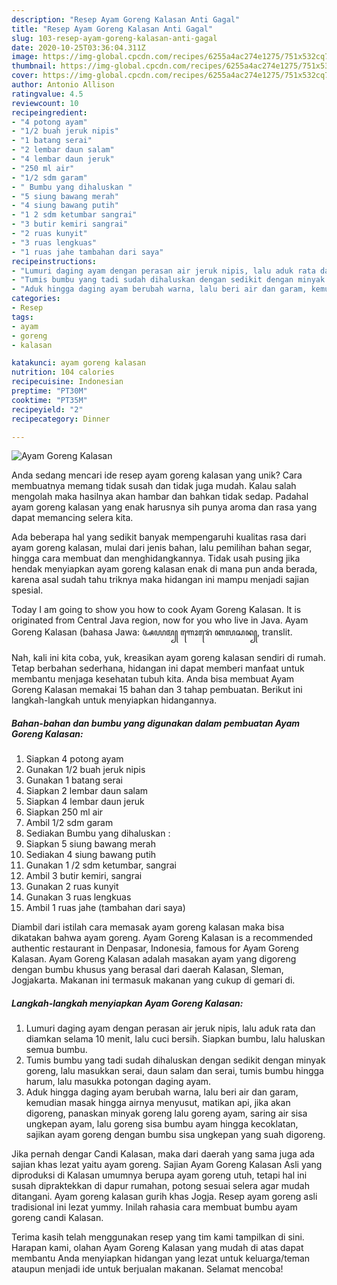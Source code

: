 ```yaml
---
description: "Resep Ayam Goreng Kalasan Anti Gagal"
title: "Resep Ayam Goreng Kalasan Anti Gagal"
slug: 103-resep-ayam-goreng-kalasan-anti-gagal
date: 2020-10-25T03:36:04.311Z
image: https://img-global.cpcdn.com/recipes/6255a4ac274e1275/751x532cq70/ayam-goreng-kalasan-foto-resep-utama.jpg
thumbnail: https://img-global.cpcdn.com/recipes/6255a4ac274e1275/751x532cq70/ayam-goreng-kalasan-foto-resep-utama.jpg
cover: https://img-global.cpcdn.com/recipes/6255a4ac274e1275/751x532cq70/ayam-goreng-kalasan-foto-resep-utama.jpg
author: Antonio Allison
ratingvalue: 4.5
reviewcount: 10
recipeingredient:
- "4 potong ayam"
- "1/2 buah jeruk nipis"
- "1 batang serai"
- "2 lembar daun salam"
- "4 lembar daun jeruk"
- "250 ml air"
- "1/2 sdm garam"
- " Bumbu yang dihaluskan "
- "5 siung bawang merah"
- "4 siung bawang putih"
- "1 2 sdm ketumbar sangrai"
- "3 butir kemiri sangrai"
- "2 ruas kunyit"
- "3 ruas lengkuas"
- "1 ruas jahe tambahan dari saya"
recipeinstructions:
- "Lumuri daging ayam dengan perasan air jeruk nipis, lalu aduk rata dan diamkan selama 10 menit, lalu cuci bersih. Siapkan bumbu, lalu haluskan semua bumbu."
- "Tumis bumbu yang tadi sudah dihaluskan dengan sedikit dengan minyak goreng, lalu masukkan serai, daun salam dan serai, tumis bumbu hingga harum, lalu masukka potongan daging ayam."
- "Aduk hingga daging ayam berubah warna, lalu beri air dan garam, kemudian masak hingga airnya menyusut, matikan api, jika akan digoreng, panaskan minyak goreng lalu goreng ayam, saring air sisa ungkepan ayam, lalu goreng sisa bumbu ayam hingga kecoklatan, sajikan ayam goreng dengan bumbu sisa ungkepan yang suah digoreng."
categories:
- Resep
tags:
- ayam
- goreng
- kalasan

katakunci: ayam goreng kalasan 
nutrition: 104 calories
recipecuisine: Indonesian
preptime: "PT30M"
cooktime: "PT35M"
recipeyield: "2"
recipecategory: Dinner

---
```



![Ayam Goreng Kalasan](https://img-global.cpcdn.com/recipes/6255a4ac274e1275/751x532cq70/ayam-goreng-kalasan-foto-resep-utama.jpg)

Anda sedang mencari ide resep ayam goreng kalasan yang unik? Cara membuatnya memang tidak susah dan tidak juga mudah. Kalau salah mengolah maka hasilnya akan hambar dan bahkan tidak sedap. Padahal ayam goreng kalasan yang enak harusnya sih punya aroma dan rasa yang dapat memancing selera kita.

Ada beberapa hal yang sedikit banyak mempengaruhi kualitas rasa dari ayam goreng kalasan, mulai dari jenis bahan, lalu pemilihan bahan segar, hingga cara membuat dan menghidangkannya. Tidak usah pusing jika hendak menyiapkan ayam goreng kalasan enak di mana pun anda berada, karena asal sudah tahu triknya maka hidangan ini mampu menjadi sajian spesial.

Today I am going to show you how to cook Ayam Goreng Kalasan. It is originated from Central Java region, now for you who live in Java. Ayam Goreng Kalasan (bahasa Jawa: ꦄꦪꦩ꧀ ꦒꦺꦴꦫꦺꦁ ꦏꦭꦱꦤ꧀, translit.


Nah, kali ini kita coba, yuk, kreasikan ayam goreng kalasan sendiri di rumah. Tetap berbahan sederhana, hidangan ini dapat memberi manfaat untuk membantu menjaga kesehatan tubuh kita. Anda bisa membuat Ayam Goreng Kalasan memakai 15 bahan dan 3 tahap pembuatan. Berikut ini langkah-langkah untuk menyiapkan hidangannya.

<!--inarticleads1-->

##### Bahan-bahan dan bumbu yang digunakan dalam pembuatan Ayam Goreng Kalasan:

1. Siapkan 4 potong ayam
1. Gunakan 1/2 buah jeruk nipis
1. Gunakan 1 batang serai
1. Siapkan 2 lembar daun salam
1. Siapkan 4 lembar daun jeruk
1. Siapkan 250 ml air
1. Ambil 1/2 sdm garam
1. Sediakan  Bumbu yang dihaluskan :
1. Siapkan 5 siung bawang merah
1. Sediakan 4 siung bawang putih
1. Gunakan 1 /2 sdm ketumbar, sangrai
1. Ambil 3 butir kemiri, sangrai
1. Gunakan 2 ruas kunyit
1. Gunakan 3 ruas lengkuas
1. Ambil 1 ruas jahe (tambahan dari saya)


Diambil dari istilah cara memasak ayam goreng kalasan maka bisa dikatakan bahwa ayam goreng. Ayam Goreng Kalasan is a recommended authentic restaurant in Denpasar, Indonesia, famous for Ayam Goreng Kalasan. Ayam Goreng Kalasan adalah masakan ayam yang digoreng dengan bumbu khusus yang berasal dari daerah Kalasan, Sleman, Jogjakarta. Makanan ini termasuk makanan yang cukup di gemari di. 

<!--inarticleads2-->

##### Langkah-langkah menyiapkan Ayam Goreng Kalasan:

1. Lumuri daging ayam dengan perasan air jeruk nipis, lalu aduk rata dan diamkan selama 10 menit, lalu cuci bersih. Siapkan bumbu, lalu haluskan semua bumbu.
1. Tumis bumbu yang tadi sudah dihaluskan dengan sedikit dengan minyak goreng, lalu masukkan serai, daun salam dan serai, tumis bumbu hingga harum, lalu masukka potongan daging ayam.
1. Aduk hingga daging ayam berubah warna, lalu beri air dan garam, kemudian masak hingga airnya menyusut, matikan api, jika akan digoreng, panaskan minyak goreng lalu goreng ayam, saring air sisa ungkepan ayam, lalu goreng sisa bumbu ayam hingga kecoklatan, sajikan ayam goreng dengan bumbu sisa ungkepan yang suah digoreng.


Jika pernah dengar Candi Kalasan, maka dari daerah yang sama juga ada sajian khas lezat yaitu ayam goreng. Sajian Ayam Goreng Kalasan Asli yang diproduksi di Kalasan umumnya berupa ayam goreng utuh, tetapi hal ini susah dipraktekkan di dapur rumahan, potong sesuai selera agar mudah ditangani. Ayam goreng kalasan gurih khas Jogja. Resep ayam goreng asli tradisional ini lezat yummy. Inilah rahasia cara membuat bumbu ayam goreng candi Kalasan. 

Terima kasih telah menggunakan resep yang tim kami tampilkan di sini. Harapan kami, olahan Ayam Goreng Kalasan yang mudah di atas dapat membantu Anda menyiapkan hidangan yang lezat untuk keluarga/teman ataupun menjadi ide untuk berjualan makanan. Selamat mencoba!
